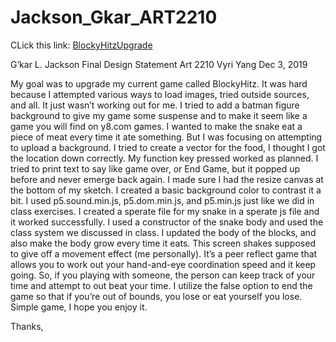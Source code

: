 
# Jackson_Gkar_ART2210

CLick this link: [BlockyHitzUpgrade](https://gmanski504.github.io/Jackson_Gkar_ART2210/Final/Project3/15-Jackson_Gkar_Art2210_BlockyHitzUpgrade_Dec2-Fall2019/index.html)

G’kar L. Jackson
Final Design Statement
Art 2210
Vyri Yang
Dec 3, 2019

My goal was to upgrade my current game called BlockyHitz. It was hard because I attempted various ways to load images, tried outside sources, and all. It just wasn’t working out for me. I tried to add a batman figure background to give my game some suspense and to make it seem like a game you will find on y8.com games. I wanted to make the snake eat a piece of meat every time it ate something. But I was focusing on attempting to upload a background. I tried to create a vector for the food, I thought I got the location down correctly. My function key pressed worked as planned. I tried to print text to say like game over, or End Game, but it popped up before and never emerge back again. I made sure I had the resize canvas at the bottom of my sketch. I created a basic background color to contrast it a bit. I used p5.sound.min.js, p5.dom.min.js, and p5.min.js just like we did in class exercises. I created a sperate file for my snake in a sperate js file and it worked successfully. I used a constructor of the snake body and used the class system we discussed in class. I updated the body of the blocks, and also make the body grow every time it eats. This screen shakes supposed to give off a movement effect (me personally). It’s a peer reflect game that allows you to work out your hand-and-eye coordination speed and it keep going. So, if you playing with someone, the person can keep track of your time and attempt to out beat your time. I utilize the false option to end the game so that if you’re out of bounds, you lose or eat yourself you lose. Simple game, I hope you enjoy it.

Thanks,
